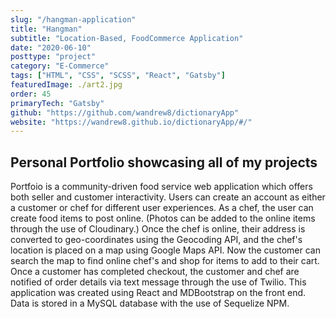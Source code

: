 ```yaml
---
slug: "/hangman-application"
title: "Hangman"
subtitle: "Location-Based, FoodCommerce Application"
date: "2020-06-10"
posttype: "project"
category: "E-Commerce"
tags: ["HTML", "CSS", "SCSS", "React", "Gatsby"]
featuredImage: ./art2.jpg
order: 45
primaryTech: "Gatsby"
github: "https://github.com/wandrew8/dictionaryApp"
website: "https://wandrew8.github.io/dictionaryApp/#/"
---
```


## Personal Portfolio showcasing all of my projects

Portfoio is a community-driven food service web application which offers both seller and customer interactivity. Users can create an account as either a customer or chef for different user experiences. As a chef, the user can create food items to post online. (Photos can be added to the online items through the use of Cloudinary.) Once the chef is online, their address is converted to geo-coordinates using the Geocoding API, and the chef's location is placed on a map using Google Maps API. Now the customer can search the map to find online chef's and shop for items to add to their cart. Once a customer has completed checkout, the customer and chef are notified of order details via text message through the use of Twilio. This application was created using React and MDBootstrap on the front end. Data is stored in a MySQL database with the use of Sequelize NPM.
